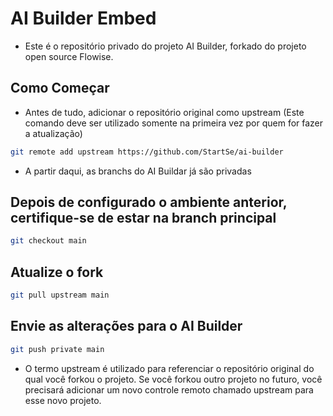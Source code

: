 # AI Builder Embed

- Este é o repositório privado do projeto AI Builder, forkado do projeto open source Flowise.

## Como Começar

- Antes de tudo, adicionar o repositório original como upstream (Este comando deve ser utilizado somente na primeira vez por quem for fazer a atualização)

```bash
git remote add upstream https://github.com/StartSe/ai-builder
```


- A partir daqui, as branchs do AI Buildar já são privadas

## Depois de configurado o ambiente anterior, certifique-se de estar na branch principal
```bash
git checkout main
```

## Atualize o fork
```bash
git pull upstream main
```

## Envie as alterações para o AI Builder
```bash
git push private main
```

- O termo upstream é utilizado para referenciar o repositório original do qual você forkou o projeto. Se você forkou outro projeto no futuro, você precisará adicionar um novo controle remoto chamado upstream para esse novo projeto.
